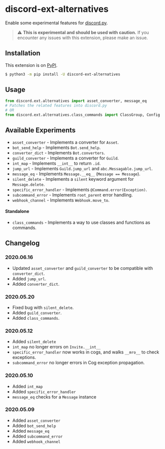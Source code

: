# discord-ext-alternatives
Enable some experimental features for [discord.py](https://github.com/Rapptz/discord.py/).

> ⚠️ **This is experimental and should be used with caution.**
> If you encounter any issues with this extension, please make an issue.

## Installation

This extension is on [PyPI](https://pypi.org/project/discord-ext-alternatives/).

```sh
$ python3 -m pip install -U discord-ext-alternatives
```

## Usage

```py
from discord.ext.alternatives import asset_converter, message_eq
# Patches the related features into discord.py
# OR
from discord.ext.alternatives.class_commands import ClassGroup, Config
```

## Available Experiments

- `asset_converter` - Implements a converter for ``Asset``.
- `bot_send_help` - Implements `Bot.send_help`.
- `converter_dict` - Implements `Bot.converters`.
- `guild_converter` - Implements a converter for ``Guild``.
- `int_map` - Implements `__int__` to return `.id`.
- `jump_url` - Implements `Guild.jump_url` and `abc.Messagable.jump_url`.
- `message_eq` - Implements `Message.__eq__` (`Message == Message`).
- `silent_delete` - Implements a `silent` keyword argument for `Message.delete`.
- `specific_error_handler` - Implements `@Command.error(Exception)`.
- `subcommand_error` - Implements `root_parent` error handling.
- `webhook_channel` - Implements `Webhook.move_to`.

#### Standalone
- `class_commands` - Implements a way to use classes and functions as commands.

## Changelog

### 2020.06.16

- Updated `asset_converter` and `guild_converter` to be compatible with `converter_dict`.
- Added `jump_url`.
- Added `converter_dict`.

### 2020.05.20

- Fixed bug with `silent_delete`.
- Added `guild_converter`.
- Added `class_commands`.

### 2020.05.12

- Added `silent_delete`
- `int_map` no longer errors on `Invite.__int__`
- `specific_error_handler` now works in cogs, and walks `__mro__` to check exceptions.
- `subcommand_error` no longer errors in Cog exception propagation.

### 2020.05.10

- Added `int_map`
- Added `specific_error_handler`
- `message_eq` checks for a ``Message`` instance

### 2020.05.09

- Added `asset_converter`
- Added `bot_send_help`
- Added `message_eq`
- Added `subcommand_error`
- Added `webhook_channel`
